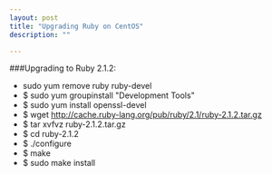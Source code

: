 ```yaml
---
layout: post
title: "Upgrading Ruby on CentOS"
description: ""

---
```


###Upgrading to Ruby 2.1.2:

>
* sudo yum remove ruby ruby-devel
* $ sudo yum groupinstall "Development Tools"
* $ sudo yum install openssl-devel
* $ wget http://cache.ruby-lang.org/pub/ruby/2.1/ruby-2.1.2.tar.gz
* $ tar xvfvz ruby-2.1.2.tar.gz
* $ cd ruby-2.1.2
* $ ./configure
* $ make
* $ sudo make install
